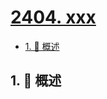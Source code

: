 # [2404. xxx](https://github.com/Tdahuyou/TNotes.leetcode/tree/main/notes/2404.%20xxx)

<!-- region:toc -->

- [1. 📝 概述](#1--概述)

<!-- endregion:toc -->

## 1. 📝 概述
